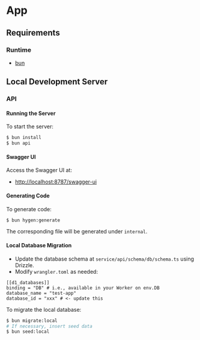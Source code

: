 # App

## Requirements

### Runtime

- [bun](https://bun.sh/)

## Local Development Server

### API

#### Running the Server

To start the server:

```bash
$ bun install
$ bun api
```

#### Swagger UI

Access the Swagger UI at:

- [http://localhost:8787/swagger-ui](http://localhost:8787/swagger-ui)

#### Generating Code

To generate code:

```bash
$ bun hygen:generate
```

The corresponding file will be generated under `internal`.

#### Local Database Migration

- Update the database schema at `service/api/schema/db/schema.ts` using Drizzle.
- Modify `wrangler.toml` as needed:

```
[[d1_databases]]
binding = "DB" # i.e., available in your Worker on env.DB
database_name = "test-app"
database_id = "xxx" # <- update this
```

To migrate the local database:

```bash
$ bun migrate:local
# If necessary, insert seed data
$ bun seed:local
```
